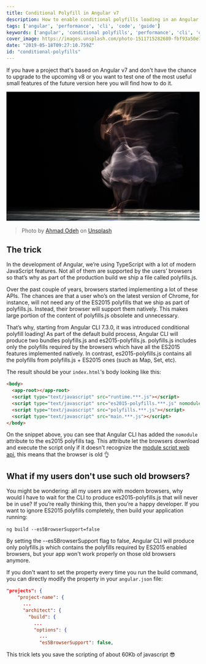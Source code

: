 ```yaml
---
title: Conditional Polyfill in Angular v7
description: How to enable conditional polyfills loading in an Angular v7 project
tags: ['angular', 'performance', 'cli', 'code', 'guide']
keywords: ['angular', 'conditional polyfills', 'performance', 'cli', 'code', 'guide']
cover_image: https://images.unsplash.com/photo-1511715282680-fbf93a50e721?ixlib=rb-1.2.1&ixid=eyJhcHBfaWQiOjEyMDd9&auto=format&fit=crop&w=1950&q=80
date: "2019-05-18T09:27:10.759Z"
id: "conditional-polyfills"
---
```


If you have a project that's based on Angular v7 and don't have the chance to upgrade to the upcoming v8 or you want to test one of the most useful small features of the future version here you will find how to do it.

![Dance of souls](performance.jpg)
> Photo by [Ahmad Odeh](https://unsplash.com/photos/JhqhGfX_Wd8) on [Unsplash](https://unsplash.com)

## The trick

In the development of Angular, we’re using TypeScript with a lot of modern JavaScript features. Not all of them are supported by the users’ browsers so that’s why as part of the production build we ship a file called polyfills.js.

Over the past couple of years, browsers started implementing a lot of these APIs. The chances are that a user who’s on the latest version of Chrome, for instance, will not need any of the ES2015 polyfills that we ship as part of polyfills.js. Instead, their browser will support them natively. This makes large portion of the content of polyfills.js obsolete and unnecessary.

That’s why, starting from Angular CLI 7.3.0, it was introduced conditional polyfill loading! As part of the default build process, Angular CLI will produce two bundles polyfills.js and es2015-polyfills.js. polyfills.js includes only the polyfills required by the browsers which have all the ES2015 features implemented natively. In contrast, es2015-polyfills.js contains all the polyfills from polyfills.js + ES2015 ones (such as Map, Set, etc).

The result should be your `index.html`'s body looking like this:

```html
<body>
  <app-root></app-root>
  <script type="text/javascript" src="runtime.***.js"></script>
  <script type="text/javascript" src="es2015-polyfills.***.js" nomodule></script>
  <script type="text/javascript" src="polyfills.***.js"></script>
  <script type="text/javascript" src="main.***.js"></script>
</body>
```

On the snippet above, you can see that Angular CLI has added the `nomodule` attribute to the es2015 polyfills tag. This attribute let the browsers download and execute the script only if it doesn't recognize the [module script web api](https://html.spec.whatwg.org/multipage/webappapis.html#module-script), this means that the browser is old 👌

## What if my users don't use such old browsers?

You might be wondering: all my users are with modern browsers, why would I have to wait for the CLI to produce es2015-polyfills.js that will never be in use? If you’re really thinking this, then you’re a happy developer. If you want to ignore ES2015 polyfills completely, then build your application running:

`ng build --es5BrowserSupport=false`

By setting the --es5BrowserSupport flag to false, Angular CLI will produce only polyfills.js which contains the polyfills required by ES2015 enabled browsers, but your app won't work properly on those old browsers anymore.

If you don't want to set the property every time you run the build command, you can directly modify the property in your `angular.json` file:

```json
"projects": {
    "project-name": {
      ...
      "architect": {
        "build": {
          ...
          "options": {
            ...
            "es5BrowserSupport": false,
```

This trick lets you save the scripting of about 60Kb of javascript 😎
